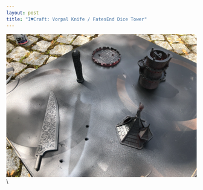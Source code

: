 ```yaml
---
layout: post
title: "I♥Craft: Vorpal Knife / FatesEnd Dice Tower"
---
```



![Vorpal Knife & Fates End](/assets/pix/DIY_Dicetower_VorpalKnife.JPG)\
